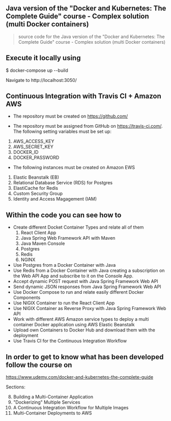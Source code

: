 ## Java version of the "Docker and Kubernetes: The Complete Guide" course - Complex solution (multi Docker containers)

> source code for the Java version of the "Docker and Kubernetes: The Complete Guide" course - Complex solution (multi Docker containers)

## Execute it locally using

$ docker-compose up --build

Navigate to http://localhost:3050/

## Continuous Integration with Travis CI + Amazon AWS

- The repository must be created on https://github.com/

- The repository must be assigned from GitHub on https://travis-ci.com/. The following setting variables must be set up:
1) AWS_ACCESS_KEY
2) AWS_SECRET_KEY
3) DOCKER_ID
4) DOCKER_PASSWORD

- The following instances must be created on Amazon EWS
1) Elastic Beanstalk (EB)
2) Relational Database Service (RDS) for Postgres
3) ElastiCache for Redis
4) Custom Security Group
5) Identity and Access Magagement (IAM)

## Within the code you can see how to
- Create different Docket Container Types and relate all of them
  1) React Client App
  2) Java Spring Web Framework API with Maven
  3) Java Maven Console
  4) Postgres
  5) Redis
  6) NGINX
- Use Postgres from a Docker Container with Java
- Use Redis from a Docker Container with Java creating a subscription on the Web API App and subscribe to it on the Console App.
- Accept dynamic POST request with Java Spring Framework Web API
- Send dynamic JSON responses from Java Spring Framework Web API
- Use Docker Compose to run and relate easily different Docker Components
- Use NIGIX Container to run the React Client App
- Use NIGIX Container as Reverse Proxy with Java Spring Framework Web API
- Work with different AWS Amazon service types to deploy a multi container Docker application using AWS Elastic Beanstalk
- Upload own Containers to Docker Hub and download them with the deployment
- Use Travis CI for the Continuous Integration Workflow

## In order to get to know what has been developed follow the course on

https://www.udemy.com/docker-and-kubernetes-the-complete-guide

Sections:

8) Building a Multi-Container Application
9) "Dockerizing" Multiple Services
10) A Continuous Integration Workflow for Multiple Images
11) Multi-Container Deployments to AWS
